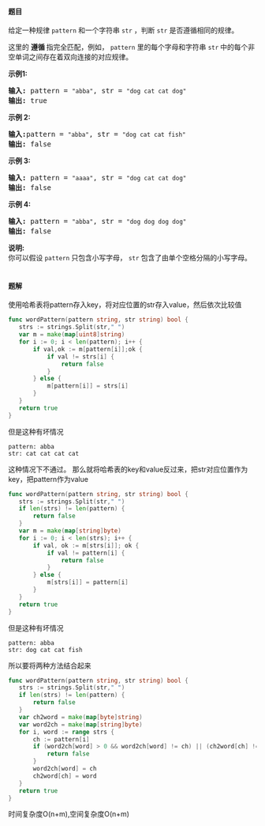 #### 题目
<p>给定一种规律 <code>pattern</code>&nbsp;和一个字符串&nbsp;<code>str</code>&nbsp;，判断 <code>str</code> 是否遵循相同的规律。</p>

<p>这里的&nbsp;<strong>遵循&nbsp;</strong>指完全匹配，例如，&nbsp;<code>pattern</code>&nbsp;里的每个字母和字符串&nbsp;<code>str</code><strong>&nbsp;</strong>中的每个非空单词之间存在着双向连接的对应规律。</p>

<p><strong>示例1:</strong></p>

<pre><strong>输入:</strong> pattern = <code>&quot;abba&quot;</code>, str = <code>&quot;dog cat cat dog&quot;</code>
<strong>输出:</strong> true</pre>

<p><strong>示例 2:</strong></p>

<pre><strong>输入:</strong>pattern = <code>&quot;abba&quot;</code>, str = <code>&quot;dog cat cat fish&quot;</code>
<strong>输出:</strong> false</pre>

<p><strong>示例 3:</strong></p>

<pre><strong>输入:</strong> pattern = <code>&quot;aaaa&quot;</code>, str = <code>&quot;dog cat cat dog&quot;</code>
<strong>输出:</strong> false</pre>

<p><strong>示例&nbsp;4:</strong></p>

<pre><strong>输入:</strong> pattern = <code>&quot;abba&quot;</code>, str = <code>&quot;dog dog dog dog&quot;</code>
<strong>输出:</strong> false</pre>

<p><strong>说明:</strong><br>
你可以假设&nbsp;<code>pattern</code>&nbsp;只包含小写字母，&nbsp;<code>str</code>&nbsp;包含了由单个空格分隔的小写字母。&nbsp; &nbsp;&nbsp;</p>


 #### 题解
 使用哈希表将pattern存入key，将对应位置的str存入value，然后依次比较值
 ```go
 func wordPattern(pattern string, str string) bool {
 	strs := strings.Split(str," ")
 	var m = make(map[uint8]string)
 	for i := 0; i < len(pattern); i++ {
 		if val,ok := m[pattern[i]];ok {
 			if val != strs[i] {
 				return false
 			}
 		} else {
 			m[pattern[i]] = strs[i]
 		}
 	}
 	return true
 }
```
 但是这种有坏情况
 ```text
 pattern: abba
 str: cat cat cat cat
```
 这种情况下不通过。
 那么就将哈希表的key和value反过来，把str对应位置作为key，把pattern作为value
 ```go
func wordPattern(pattern string, str string) bool {
	strs := strings.Split(str," ")
	if len(strs) != len(pattern) {
		return false
	}
	var m = make(map[string]byte)
	for i := 0; i < len(strs); i++ {
		if val, ok := m[strs[i]]; ok {
			if val != pattern[i] {
				return false
			}
		} else {
			m[strs[i]] = pattern[i]
		}
	}
	return true
}
```
但是这种有坏情况
 ```text
 pattern: abba
 str: dog cat cat fish
```

 所以要将两种方法结合起来
 ```go
func wordPattern(pattern string, str string) bool {
	strs := strings.Split(str," ")
	if len(strs) != len(pattern) {
		return false
	}
	var ch2word = make(map[byte]string)
	var word2ch = make(map[string]byte)
	for i, word := range strs {
		ch := pattern[i]
		if (word2ch[word] > 0 && word2ch[word] != ch) || (ch2word[ch] != "" && ch2word[ch] != word) {
			return false
		}
		word2ch[word] = ch
		ch2word[ch] = word
	}
	return true
}
```
 时间复杂度O(n+m),空间复杂度O(n+m)